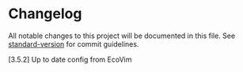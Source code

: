 # Changelog

All notable changes to this project will be documented in this file. See [standard-version](https://github.com/conventional-changelog/standard-version) for commit guidelines.

[3.5.2] Up to date config from EcoVim
